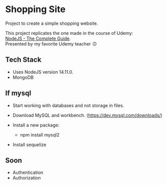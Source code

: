 # Shopping Site

Project to create a simple shopping website.

This project replicates the one made in the course of Udemy:  
[NodeJS - The Complete Guide](https://www.udemy.com/course/nodejs-the-complete-guide/).  
Presented by my favorite Udemy teacher :D


## Tech Stack

- Uses NodeJS version 14.11.0.
- MongoDB


## If mysql

- Start working with databases and not storage in files.

- Download MySQL and workbench. (https://dev.mysql.com/downloads/)
- Install a new package:
    - npm install mysql2
- Install sequelize

## Soon

- Authentication
- Authorization


